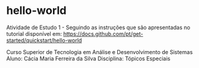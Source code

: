 # hello-world
Atividade de Estudo 1 - Seguindo as instruções que são apresentadas no tutorial disponível em: https://docs.github.com/pt/get-started/quickstart/hello-world

Curso Superior de Tecnologia em Análise e Desenvolvimento de Sistemas
Aluno: Cácia Maria Ferreira da Silva
Disciplina: Tópicos Especiais
